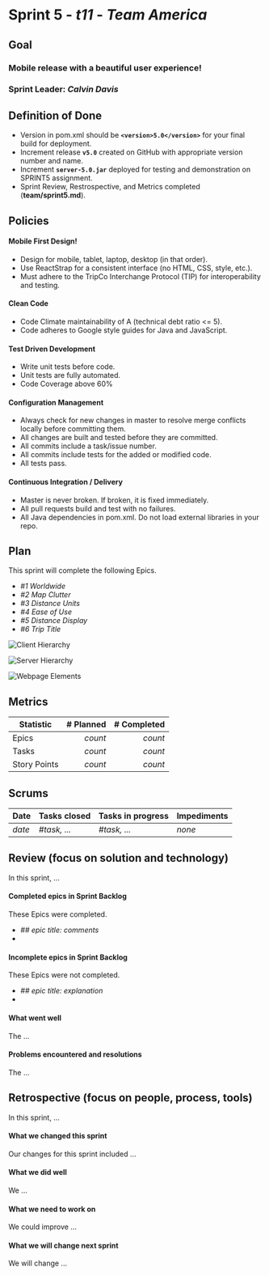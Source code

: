 # Sprint 5 - *t11* - *Team America*

## Goal

### Mobile release with a beautiful user experience!
### Sprint Leader: *Calvin Davis*

## Definition of Done

* Version in pom.xml should be **`<version>5.0</version>`** for your final build for deployment.
* Increment release **`v5.0`** created on GitHub with appropriate version number and name.
* Increment **`server-5.0.jar`** deployed for testing and demonstration on SPRINT5 assignment.
* Sprint Review, Restrospective, and Metrics completed (**team/sprint5.md**).


## Policies

#### Mobile First Design!
* Design for mobile, tablet, laptop, desktop (in that order).
* Use ReactStrap for a consistent interface (no HTML, CSS, style, etc.).
* Must adhere to the TripCo Interchange Protocol (TIP) for interoperability and testing.
#### Clean Code
* Code Climate maintainability of A (technical debt ratio <= 5).
* Code adheres to Google style guides for Java and JavaScript.
#### Test Driven Development
* Write unit tests before code.
* Unit tests are fully automated.
* Code Coverage above 60%
#### Configuration Management
* Always check for new changes in master to resolve merge conflicts locally before committing them.
* All changes are built and tested before they are committed.
* All commits include a task/issue number.
* All commits include tests for the added or modified code.
* All tests pass.
#### Continuous Integration / Delivery 
* Master is never broken.  If broken, it is fixed immediately.
* All pull requests build and test with no failures.
* All Java dependencies in pom.xml.  Do not load external libraries in your repo. 


## Plan

This sprint will complete the following Epics.

* *#1 Worldwide*
* *#2 Map Clutter*
* *#3 Distance Units*
* *#4 Ease of Use*
* *#5 Distance Display*
* *#6 Trip Title*

![Client Hierarchy](/team/images/SP4_Client_Hierarchy.jpg?raw=true "Client Hierarchy")

![Server Hierarchy](/team/images/SP4_Server_Hierarchy.jpg?raw=true "Server Hierarchy")

![Webpage Elements](/team/images/SP4_Client_Component_Layout.jpg?raw=true "Webpage Elements")

## Metrics

| Statistic | # Planned | # Completed |
| --- | ---: | ---: |
| Epics | *count* | *count* |
| Tasks |  *count*   | *count* | 
| Story Points |  *count*  | *count* | 


## Scrums

| Date | Tasks closed  | Tasks in progress | Impediments |
| :--- | :--- | :--- | :--- |
| *date* | *#task, ...* | *#task, ...* | *none* | 


## Review (focus on solution and technology)

In this sprint, ...

#### Completed epics in Sprint Backlog 

These Epics were completed.

* *## epic title: comments*
* 

#### Incomplete epics in Sprint Backlog 

These Epics were not completed.

* *## epic title: explanation*
*

#### What went well

The ...


#### Problems encountered and resolutions

The ...


## Retrospective (focus on people, process, tools)

In this sprint, ...

#### What we changed this sprint

Our changes for this sprint included ...

#### What we did well

We ...

#### What we need to work on

We could improve ...

#### What we will change next sprint 

We will change ...
